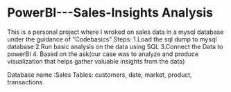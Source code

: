 # PowerBI---Sales-Insights Analysis

This is a personal project where I wroked on  sales data in a mysql database under the guidance of "Codebasics"
Steps:
1.Load the sql dump to mysql database
2.Run basic analysis on the data using SQL
3.Connect the Data to powerBI 
4. Based on the ask(our case was to analyze and produce visualization that helps gather valuable insights from the data)


Database name :Sales
Tables: customers, date, market, product, transactions



